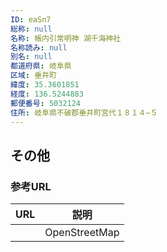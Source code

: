 ```yaml
---
ID: eaSn7
総称: null
名称: 帳内引常明神 湖千海神社
名称読み: null
別名: null
都道府県: 岐阜県
区域: 垂井町
緯度: 35.3601851
経度: 136.5244883
郵便番号: 5032124
住所: 岐阜県不破郡垂井町宮代１８１４−５
---
```


## その他

### 参考URL

| URL | 説明          |
| --- | ------------- |
|     | OpenStreetMap |
